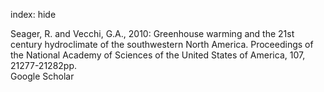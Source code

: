 index: hide

<div class="Citation">

  <div class="Citation-body">
    <div class="Citation-text">Seager, R. and Vecchi, G.A., 2010: Greenhouse warming and the 21st century hydroclimate of the southwestern North America. <span class="Article-journal">Proceedings of the National Academy of Sciences of the United States of America, </span><span class="Article-volume">107, </span>21277-21282pp.</div>
    <div class="Citation-links">
      <div class="CitationLink" data-href="https://scholar.google.com/scholar?q=Greenhouse+warming+and+the+21st+century+hydroclimate+of+the+southwestern+North+America">
        <div class="CitationLink-icon CitationLink-Scholar"></div>
        <div class="CitationLink-text">Google Scholar</div>
      </div>
    </div>
  </div>
</div>


<div class="Citation-copy">

</div>